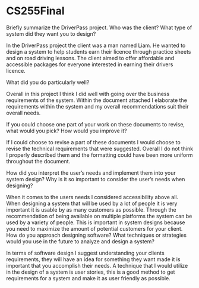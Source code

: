 # CS255Final
Briefly summarize the DriverPass project. Who was the client? What type of system did they want you to design?

In the DriverPass project the client was a man named Liam. He wanted to design a system to help students earn their licence through practice sheets and on road driving lessons. The client aimed to offer affordable and accessible packages for everyone interested in earning their drivers licence.  


What did you do particularly well?

Overall in this project I think I did well with going over the business requirements of the system. Within the document attached I elaborate the requirements within the system and my overall recommendations suit their overall needs. 


If you could choose one part of your work on these documents to revise, what would you pick? How would you improve it?

If I could choose to revise a part of these documents I would choose to revise the technical requirements that were suggested. Overall I do not think I properly described them and the formatting could have been more uniform throughout the document. 



How did you interpret the user’s needs and implement them into your system design? Why is it so important to consider the user’s needs when designing?

When it comes to the users needs I considered accessibility above all. When designing a system that will be used by a lot of people it is very important it is usable by as many customers as possible. Through the recommendation of being available on multiple platforms the system can be used by a variety of people. This is important in system designs because you need to maximize the amount of potential customers for your client. 
How do you approach designing software? What techniques or strategies would you use in the future to analyze and design a system?

In terms of software design I suggest understanding your clients requirements, they will have an idea for something they want made it is important that you accomplish their needs. A technique that I would utilize in the design of a system is user stories, this is a good method to get requirements for a system and make it as user friendly as possible. 
